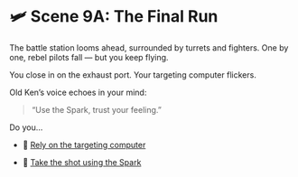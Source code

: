 
# 🛩️ Scene 9A: The Final Run

The battle station looms ahead, surrounded by turrets and fighters. One by one, rebel pilots fall — but you keep flying.

You close in on the exhaust port. Your targeting computer flickers.

Old Ken’s voice echoes in your mind:

> “Use the Spark, trust your feeling.”

Do you…

- 🧮 [Rely on the targeting computer](../space-battles/10A.md)

- 🎯 [Take the shot using the Spark](../space-battles/10B.md)
